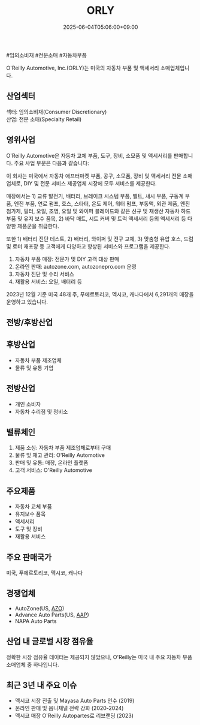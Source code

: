 ﻿---
title: "ORLY"
date: 2025-06-04T05:06:00+09:00
lastmod: 2025-06-04T05:06:00+09:00
type: docs
sidebar:
  open: true
weight: 664
---
<div style="display:none">
  <meta property="article:published_time" content="2025-06-03T20:06:00Z" />
  <meta property="article:modified_time" content="2025-06-03T20:06:00Z" />
</div>
#임의소비재 #전문소매 #자동차부품 

O'Reilly Automotive, Inc.(ORLY)는 미국의 자동차 부품 및 액세서리 소매업체입니다.

## 산업섹터

섹터: 임의소비재(Consumer Discretionary)  
산업: 전문 소매(Specialty Retail)

## 영위사업

O'Reilly Automotive은 자동차 교체 부품, 도구, 장비, 소모품 및 액세서리를 판매합니다. 주요 사업 부문은 다음과 같습니다:

이 회사는 미국에서 자동차 애프터마켓 부품, 공구, 소모품, 장비 및 액세서리 전문 소매업체로, DIY 및 전문 서비스 제공업체 시장에 모두 서비스를 제공한다.  

매장에서는 1) 교류 발전기, 배터리, 브레이크 시스템 부품, 벨트, 섀시 부품, 구동계 부품, 엔진 부품, 연료 펌프, 호스, 스타터, 온도 제어, 워터 펌프, 부동액, 외관 제품, 엔진 첨가제, 필터, 오일, 조명, 오일 및 와이퍼 블레이드와 같은 신규 및 재생산 자동차 하드 부품 및 유지 보수 품목, 2) 바닥 매트, 시트 커버 및 트럭 액세서리 등의 액세서리 등 다양한 제품군을 취급한다.  
  
또한 1) 배터리 진단 테스트, 2) 배터리, 와이퍼 및 전구 교체, 3) 맞춤형 유압 호스, 드럼 및 로터 재포장 등 고객에게 다양하고 향상된 서비스와 프로그램을 제공한다.

1. 자동차 부품 매장: 전문가 및 DIY 고객 대상 판매
2. 온라인 판매: autozone.com, autozonepro.com 운영
3. 자동차 진단 및 수리 서비스
4. 재활용 서비스: 오일, 배터리 등

2023년 12월 기준 미국 48개 주, 푸에르토리코, 멕시코, 캐나다에서 6,291개의 매장을 운영하고 있습니다.

## 전방/후방산업

## 후방산업

- 자동차 부품 제조업체
- 물류 및 유통 기업

## 전방산업

- 개인 소비자
- 자동차 수리점 및 정비소

## 밸류체인

1. 제품 소싱: 자동차 부품 제조업체로부터 구매
2. 물류 및 재고 관리: O'Reilly Automotive
3. 판매 및 유통: 매장, 온라인 플랫폼
4. 고객 서비스: O'Reilly Automotive

## 주요제품

- 자동차 교체 부품
- 유지보수 품목
- 액세서리
- 도구 및 장비
- 재활용 서비스

## 주요 판매국가

미국, 푸에르토리코, 멕시코, 캐나다

## 경쟁업체

- AutoZone(US, [AZO](/company-analysis/azo/))
- Advance Auto Parts(US, [AAP](/company-analysis/aap/))
- NAPA Auto Parts

## 산업 내 글로벌 시장 점유율

정확한 시장 점유율 데이터는 제공되지 않았으나, O'Reilly는 미국 내 주요 자동차 부품 소매업체 중 하나입니다.

## 최근 3년 내 주요 이슈

- 멕시코 시장 진출 및 Mayasa Auto Parts 인수 (2019)
- 온라인 판매 및 옴니채널 전략 강화 (2020-2024)
- 멕시코 매장 O'Reilly Autopartes로 리브랜딩 (2023)
